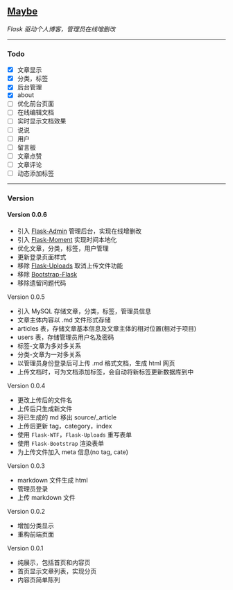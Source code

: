 ## [Maybe](http://arrack.pythonanywhere.com/)

*Flask 驱动个人博客，管理员在线增删改*  

---

### Todo

- [x] 文章显示
- [x] 分类，标签
- [x] 后台管理
- [x] about
- [ ] 优化前台页面
- [ ] 在线编辑文档
- [ ] 实时显示文档效果
- [ ] 说说
- [ ] 用户
- [ ] 留言板
- [ ] 文章点赞
- [ ] 文章评论
- [ ] 动态添加标签

---

### Version
#### Version 0.0.6

- 引入 [Flask-Admin](https://github.com/flask-admin/flask-admin) 管理后台，实现在线增删改
- 引入 [Flask-Moment](https://github.com/miguelgrinberg/Flask-Moment) 实现时间本地化
- 优化文章，分类，标签，用户管理
- 更新登录页面样式
- 移除 [Flask-Uploads](https://github.com/maxcountryman/flask-uploads) 取消上传文件功能
- 移除 [Bootstrap-Flask](https://github.com/greyli/bootstrap-flask)
- 移除遗留问题代码

Version 0.0.5  
  
- 引入 MySQL 存储文章，分类，标签，管理员信息
- 文章主体内容以 .md 文件形式存储
- articles 表，存储文章基本信息及文章主体的相对位置(相对于项目)
- users 表，存储管理员用户名及密码
- 标签-文章为多对多关系
- 分类-文章为一对多关系
- 以管理员身份登录后可上传 .md 格式文档，生成 html 网页
- 上传文档时，可为文档添加标签，会自动将新标签更新数据库到中


Version 0.0.4  
  
- 更改上传后的文件名
- 上传后只生成新文件
- 将已生成的 md 移出 source/_article
- 上传后更新 tag，category，index
- 使用 `Flask-WTF`，`Flask-Uploads` 重写表单
- 使用 `Flask-Bootstrap` 渲染表单
- 为上传文件加入 meta 信息(no tag, cate)
  
 Version 0.0.3 
  
- markdown 文件生成 html
- 管理员登录  
- 上传 markdown 文件
  
Version 0.0.2
  
- 增加分类显示
- 重构前端页面
  
 Version 0.0.1  
  
- 纯展示，包括首页和内容页
- 首页显示文章列表，实现分页
- 内容页简单陈列
